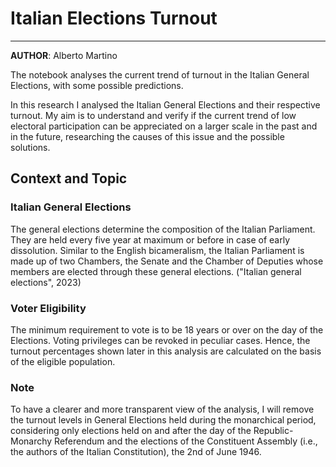 # Italian Elections Turnout
---
**AUTHOR**: Alberto Martino

The notebook analyses the current trend of turnout in the Italian General Elections, with some possible predictions.

In this research I analysed the Italian General Elections and their respective turnout. My aim is to understand and verify if the current trend of low electoral participation can be appreciated on a larger scale in the past and in the future, researching the causes of this issue and the possible solutions.

## Context and Topic

### Italian General Elections 
The general elections determine the composition of the Italian Parliament. They are held every five year at maximum or before in case of early dissolution. Similar to the English bicameralism, the Italian Parliament is made up of two Chambers, the Senate and the Chamber of Deputies whose members are elected through these general elections. ("Italian general elections", 2023)

### Voter Eligibility 

The minimum requirement to vote is to be 18 years or over on the day of the Elections. Voting privileges can be revoked in peculiar cases. Hence, the turnout percentages shown later in this analysis are calculated on the basis of the eligible population. 

### Note

To have a clearer and more transparent view of the analysis, I will remove the turnout levels in General Elections held during the monarchical period, considering only elections held on and after the day of the Republic-Monarchy Referendum and the elections of the Constituent Assembly (i.e., the authors of the Italian Constitution), the 2nd of June 1946.

